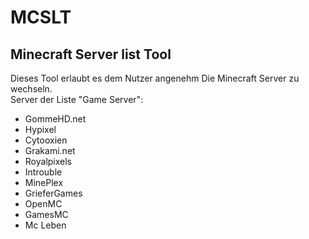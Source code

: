 # MCSLT
## Minecraft Server list Tool
Dieses Tool erlaubt es dem Nutzer angenehm Die Minecraft Server zu wechseln.  
Server der Liste "Game Server":
+ GommeHD.net
+ Hypixel
+ Cytooxien
+ Grakami.net
+ Royalpixels
+ Introuble
+ MinePlex
+ GrieferGames
+ OpenMC
+ GamesMC
+ Mc Leben
